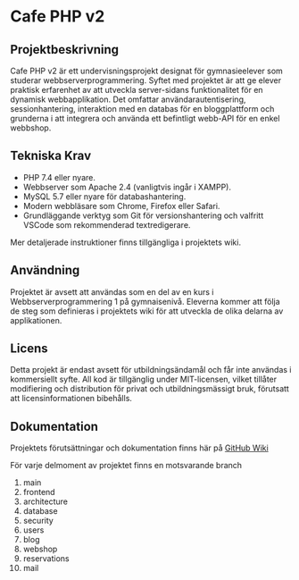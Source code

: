 # Cafe PHP v2
## Projektbeskrivning

Cafe PHP v2 är ett undervisningsprojekt designat för gymnasieelever som studerar webbserverprogrammering. Syftet med projektet är att ge elever praktisk erfarenhet av att utveckla server-sidans funktionalitet för en dynamisk webbapplikation. Det omfattar användarautentisering, sessionhantering, interaktion med en databas för en bloggplattform och grunderna i att integrera och använda ett befintligt webb-API för en enkel webbshop.

## Tekniska Krav
- PHP 7.4 eller nyare.
- Webbserver som Apache 2.4 (vanligtvis ingår i XAMPP).
- MySQL 5.7 eller nyare för databashantering.
- Modern webbläsare som Chrome, Firefox eller Safari.
- Grundläggande verktyg som Git för versionshantering och valfritt VSCode som rekommenderad textredigerare.

Mer detaljerade instruktioner finns tillgängliga i projektets wiki.

## Användning

Projektet är avsett att användas som en del av en kurs i Webbserverprogrammering 1 på gymnaisenivå. Eleverna kommer att följa de steg som definieras i projektets wiki för att utveckla de olika delarna av applikationen.

## Licens

Detta projekt är endast avsett för utbildningsändamål och får inte användas i kommersiellt syfte. All kod är tillgänglig under MIT-licensen, vilket tillåter modifiering och distribution för privat och utbildningsmässigt bruk, förutsatt att licensinformationen bibehålls.

## Dokumentation

Projektets förutsättningar och dokumentation finns här på [GitHub Wiki](https://github.com/TeacherArea/PHP_CafePHP_v2_MVC_project/wiki)

För varje delmoment av projektet finns en motsvarande branch
1. main
2. frontend
3. architecture
4. database
5. security
6. users
7. blog
8. webshop
9. reservations
10. mail